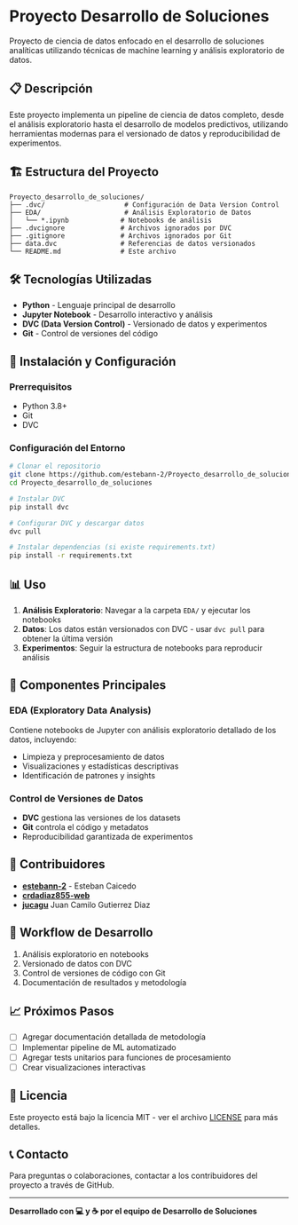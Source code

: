 # Proyecto Desarrollo de Soluciones

Proyecto de ciencia de datos enfocado en el desarrollo de soluciones analíticas utilizando técnicas de machine learning y análisis exploratorio de datos.

## 📋 Descripción

Este proyecto implementa un pipeline de ciencia de datos completo, desde el análisis exploratorio hasta el desarrollo de modelos predictivos, utilizando herramientas modernas para el versionado de datos y reproducibilidad de experimentos.

## 🏗️ Estructura del Proyecto

```
Proyecto_desarrollo_de_soluciones/
├── .dvc/                    # Configuración de Data Version Control
├── EDA/                     # Análisis Exploratorio de Datos
│   └── *.ipynb             # Notebooks de análisis
├── .dvcignore              # Archivos ignorados por DVC
├── .gitignore              # Archivos ignorados por Git
├── data.dvc                # Referencias de datos versionados
└── README.md               # Este archivo
```

## 🛠️ Tecnologías Utilizadas

- **Python** - Lenguaje principal de desarrollo
- **Jupyter Notebook** - Desarrollo interactivo y análisis
- **DVC (Data Version Control)** - Versionado de datos y experimentos
- **Git** - Control de versiones del código

## 🚀 Instalación y Configuración

### Prerrequisitos

- Python 3.8+
- Git
- DVC

### Configuración del Entorno

```bash
# Clonar el repositorio
git clone https://github.com/estebann-2/Proyecto_desarrollo_de_soluciones.git
cd Proyecto_desarrollo_de_soluciones

# Instalar DVC
pip install dvc

# Configurar DVC y descargar datos
dvc pull

# Instalar dependencias (si existe requirements.txt)
pip install -r requirements.txt
```

## 📊 Uso

1. **Análisis Exploratorio**: Navegar a la carpeta `EDA/` y ejecutar los notebooks
2. **Datos**: Los datos están versionados con DVC - usar `dvc pull` para obtener la última versión
3. **Experimentos**: Seguir la estructura de notebooks para reproducir análisis

## 📁 Componentes Principales

### EDA (Exploratory Data Analysis)

Contiene notebooks de Jupyter con análisis exploratorio detallado de los datos, incluyendo:

- Limpieza y preprocesamiento de datos
- Visualizaciones y estadísticas descriptivas
- Identificación de patrones y insights

### Control de Versiones de Datos

- **DVC** gestiona las versiones de los datasets
- **Git** controla el código y metadatos
- Reproducibilidad garantizada de experimentos

## 👥 Contribuidores

- **[estebann-2](https://github.com/estebann-2)** - Esteban Caicedo
- **[crdadiaz855-web](https://github.com/crdadiaz855-web)**
- **[jucagu]((https://github.com/Jucagu))** Juan Camilo Gutierrez Diaz

## 🔄 Workflow de Desarrollo

1. Análisis exploratorio en notebooks
2. Versionado de datos con DVC
3. Control de versiones de código con Git
4. Documentación de resultados y metodología

## 📈 Próximos Pasos

- [ ] Agregar documentación detallada de metodología
- [ ] Implementar pipeline de ML automatizado
- [ ] Agregar tests unitarios para funciones de procesamiento
- [ ] Crear visualizaciones interactivas

## 📄 Licencia

Este proyecto está bajo la licencia MIT - ver el archivo [LICENSE](LICENSE) para más detalles.

## 📞 Contacto

Para preguntas o colaboraciones, contactar a los contribuidores del proyecto a través de GitHub.

---

**Desarrollado con 💻 y ☕ por el equipo de Desarrollo de Soluciones**
